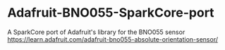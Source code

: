 # Adafruit-BNO055-SparkCore-port
A SparkCore port of Adafruit's library for the BNO055 sensor https://learn.adafruit.com/adafruit-bno055-absolute-orientation-sensor/
